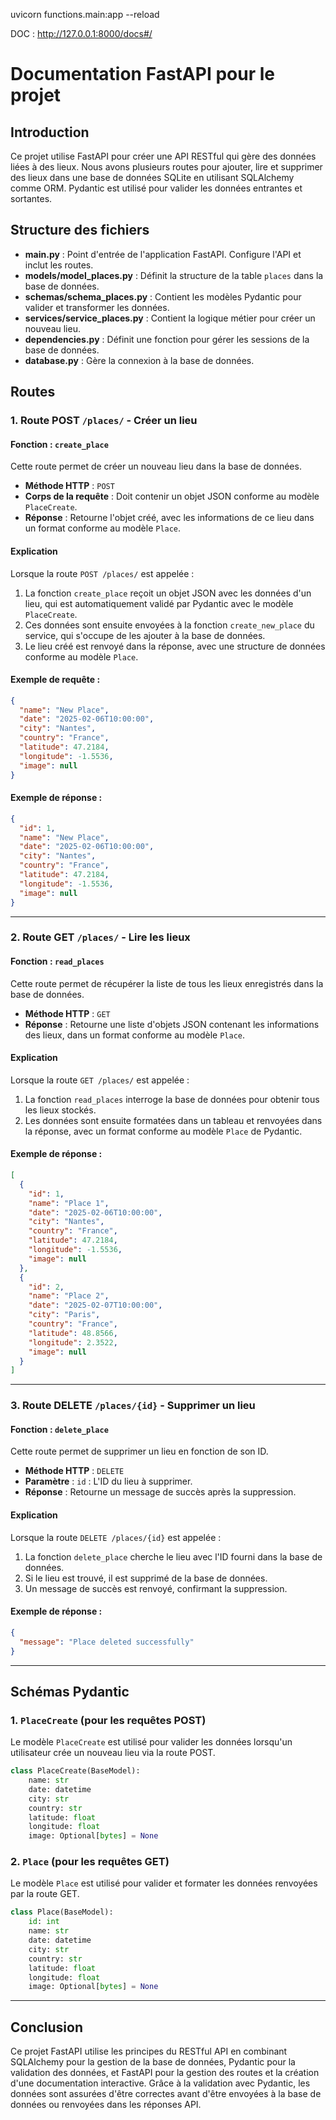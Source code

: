 uvicorn functions.main:app --reload

DOC : http://127.0.0.1:8000/docs#/


# Documentation FastAPI pour le projet

## Introduction

Ce projet utilise FastAPI pour créer une API RESTful qui gère des données liées à des lieux. Nous avons plusieurs routes pour ajouter, lire et supprimer des lieux dans une base de données SQLite en utilisant SQLAlchemy comme ORM. Pydantic est utilisé pour valider les données entrantes et sortantes.

## Structure des fichiers

- **main.py** : Point d'entrée de l'application FastAPI. Configure l'API et inclut les routes.
- **models/model_places.py** : Définit la structure de la table `places` dans la base de données.
- **schemas/schema_places.py** : Contient les modèles Pydantic pour valider et transformer les données.
- **services/service_places.py** : Contient la logique métier pour créer un nouveau lieu.
- **dependencies.py** : Définit une fonction pour gérer les sessions de la base de données.
- **database.py** : Gère la connexion à la base de données.

## Routes

### 1. Route POST `/places/` - Créer un lieu

#### Fonction : `create_place`

Cette route permet de créer un nouveau lieu dans la base de données.

- **Méthode HTTP** : `POST`
- **Corps de la requête** : Doit contenir un objet JSON conforme au modèle `PlaceCreate`.
- **Réponse** : Retourne l'objet créé, avec les informations de ce lieu dans un format conforme au modèle `Place`.

#### Explication

Lorsque la route `POST /places/` est appelée :
1. La fonction `create_place` reçoit un objet JSON avec les données d'un lieu, qui est automatiquement validé par Pydantic avec le modèle `PlaceCreate`.
2. Ces données sont ensuite envoyées à la fonction `create_new_place` du service, qui s'occupe de les ajouter à la base de données.
3. Le lieu créé est renvoyé dans la réponse, avec une structure de données conforme au modèle `Place`.

#### Exemple de requête :

```json
{
  "name": "New Place",
  "date": "2025-02-06T10:00:00",
  "city": "Nantes",
  "country": "France",
  "latitude": 47.2184,
  "longitude": -1.5536,
  "image": null
}
```

#### Exemple de réponse :

```json
{
  "id": 1,
  "name": "New Place",
  "date": "2025-02-06T10:00:00",
  "city": "Nantes",
  "country": "France",
  "latitude": 47.2184,
  "longitude": -1.5536,
  "image": null
}
```

---

### 2. Route GET `/places/` - Lire les lieux

#### Fonction : `read_places`

Cette route permet de récupérer la liste de tous les lieux enregistrés dans la base de données.

- **Méthode HTTP** : `GET`
- **Réponse** : Retourne une liste d'objets JSON contenant les informations des lieux, dans un format conforme au modèle `Place`.

#### Explication

Lorsque la route `GET /places/` est appelée :
1. La fonction `read_places` interroge la base de données pour obtenir tous les lieux stockés.
2. Les données sont ensuite formatées dans un tableau et renvoyées dans la réponse, avec un format conforme au modèle `Place` de Pydantic.

#### Exemple de réponse :

```json
[
  {
    "id": 1,
    "name": "Place 1",
    "date": "2025-02-06T10:00:00",
    "city": "Nantes",
    "country": "France",
    "latitude": 47.2184,
    "longitude": -1.5536,
    "image": null
  },
  {
    "id": 2,
    "name": "Place 2",
    "date": "2025-02-07T10:00:00",
    "city": "Paris",
    "country": "France",
    "latitude": 48.8566,
    "longitude": 2.3522,
    "image": null
  }
]
```

---

### 3. Route DELETE `/places/{id}` - Supprimer un lieu

#### Fonction : `delete_place`

Cette route permet de supprimer un lieu en fonction de son ID.

- **Méthode HTTP** : `DELETE`
- **Paramètre** : `id` : L'ID du lieu à supprimer.
- **Réponse** : Retourne un message de succès après la suppression.

#### Explication

Lorsque la route `DELETE /places/{id}` est appelée :
1. La fonction `delete_place` cherche le lieu avec l'ID fourni dans la base de données.
2. Si le lieu est trouvé, il est supprimé de la base de données.
3. Un message de succès est renvoyé, confirmant la suppression.

#### Exemple de réponse :

```json
{
  "message": "Place deleted successfully"
}
```

---

## Schémas Pydantic

### 1. `PlaceCreate` (pour les requêtes POST)

Le modèle `PlaceCreate` est utilisé pour valider les données lorsqu'un utilisateur crée un nouveau lieu via la route POST.

```python
class PlaceCreate(BaseModel):
    name: str
    date: datetime
    city: str
    country: str
    latitude: float
    longitude: float
    image: Optional[bytes] = None
```

### 2. `Place` (pour les requêtes GET)

Le modèle `Place` est utilisé pour valider et formater les données renvoyées par la route GET.

```python
class Place(BaseModel):
    id: int
    name: str
    date: datetime
    city: str
    country: str
    latitude: float
    longitude: float
    image: Optional[bytes] = None
```

---

## Conclusion

Ce projet FastAPI utilise les principes du RESTful API en combinant SQLAlchemy pour la gestion de la base de données, Pydantic pour la validation des données, et FastAPI pour la gestion des routes et la création d'une documentation interactive. Grâce à la validation avec Pydantic, les données sont assurées d'être correctes avant d'être envoyées à la base de données ou renvoyées dans les réponses API.
